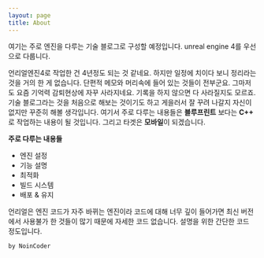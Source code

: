 ```yaml
---
layout: page
title: About
---
```


<p class="message">
  여기는 주로 엔진을 다루는 기술 블로그로 구성할 예정입니다. unreal engine 4를 우선으로 다룹니다.
</p>

언리얼엔진4로 작업한 건 4년정도 되는 것 같네요. 하지만 일정에 치이다 보니 정리라는 것을 거의 한 게 없습니다. 단편적 메모와 머리속에 들어 있는 것들이 전부군요. 그마저도 요즘 기억력 감퇴현상에 자꾸 사라지네요. 기록을 하지 않으면 다 사라질지도 모르죠. 기술 블로그라는 것을 처음으로 해보는 것이기도 하고 게을러서 잘 꾸려 나갈지 자신이 없지만 꾸준히 해볼 생각입니다. 여기서 주로 다루는 내용들은 **블루프린트** 보다는 **C++** 로 작업하는 내용이 될 것입니다.  그리고 타겟은 **모바일**이 되겠습니다.



**주로 다루는 내용들**

* 엔진 설정
* 기능 설명
* 최적화 
* 빌드 시스템
* 배포 & 유지



언리얼은 엔진 코드가 자주 바뀌는 엔진이라 코드에 대해 너무 깊이 들어가면 최신 버전에서 사용불가 한 것들이 많기 때문에 자세한 코드 없습니다. 설명을 위한 간단한 코드 정도입니다.



`by NoinCoder`
